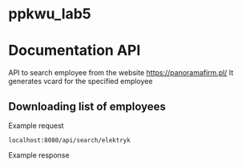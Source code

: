 # ppkwu_lab5

# Documentation API

API to search employee from the website https://panoramafirm.pl/
It generates vcard for the specified employee


## Downloading list of employees

Example request

```
localhost:8080/api/search/elektryk
```

Example response
